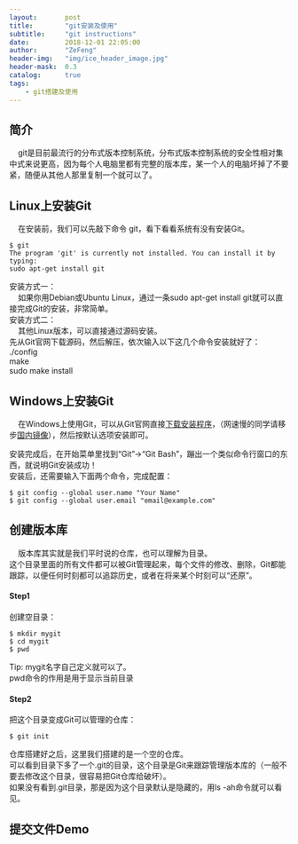 ```yaml
---
layout:       post
title:        "git安装及使用"
subtitle:     "git instructions"
date:         2018-12-01 22:05:00
author:       "ZeFeng"
header-img:   "img/ice_header_image.jpg"
header-mask:  0.3
catalog:      true
tags:
    - git搭建及使用
---
```


## 简介
&nbsp;&nbsp;&nbsp;&nbsp;git是目前最流行的分布式版本控制系统，分布式版本控制系统的安全性相对集中式来说更高，因为每个人电脑里都有完整的版本库，某一个人的电脑坏掉了不要紧，随便从其他人那里复制一个就可以了。<br />

## Linux上安装Git
&nbsp;&nbsp;&nbsp;&nbsp;在安装前，我们可以先敲下命令 git，看下看看系统有没有安装Git。<br />
```
$ git
The program 'git' is currently not installed. You can install it by typing:
sudo apt-get install git
```
安装方式一：<br />
&nbsp;&nbsp;&nbsp;&nbsp;如果你用Debian或Ubuntu Linux，通过一条sudo apt-get install git就可以直接完成Git的安装，非常简单。<br />
安装方式二：<br />
&nbsp;&nbsp;&nbsp;&nbsp;其他Linux版本，可以直接通过源码安装。<br />
先从Git官网下载源码，然后解压，依次输入以下这几个命令安装就好了：<br />
./config<br />
make<br />
sudo make install<br />

## Windows上安装Git
&nbsp;&nbsp;&nbsp;&nbsp;在Windows上使用Git，可以从Git官网直接[下载安装程序](https://git-scm.com/downloads)，（网速慢的同学请移步[国内镜像](https://pan.baidu.com/s/1kU5OCOB#list/path=%2Fpub%2Fgit)），然后按默认选项安装即可。<br />

安装完成后，在开始菜单里找到“Git”->“Git Bash”，蹦出一个类似命令行窗口的东西，就说明Git安装成功！<br />
安装后，还需要输入下面两个命令，完成配置：<br />
```
$ git config --global user.name "Your Name"
$ git config --global user.email "email@example.com"
```

## 创建版本库
&nbsp;&nbsp;&nbsp;&nbsp;版本库其实就是我们平时说的仓库，也可以理解为目录。<br />
这个目录里面的所有文件都可以被Git管理起来，每个文件的修改、删除，Git都能跟踪，以便任何时刻都可以追踪历史，或者在将来某个时刻可以“还原”。<br />

#### Step1
创建空目录：<br />
```
$ mkdir mygit
$ cd mygit
$ pwd
```
Tip: mygit名字自己定义就可以了。<br />
pwd命令的作用是用于显示当前目录<br />

#### Step2
把这个目录变成Git可以管理的仓库：<br />
```
$ git init
```
仓库搭建好之后，这里我们搭建的是一个空的仓库。<br />
可以看到目录下多了一个.git的目录，这个目录是Git来跟踪管理版本库的（一般不要去修改这个目录，很容易把Git仓库给破坏）。<br />
如果没有看到.git目录，那是因为这个目录默认是隐藏的，用ls -ah命令就可以看见。<br />


## 提交文件Demo


